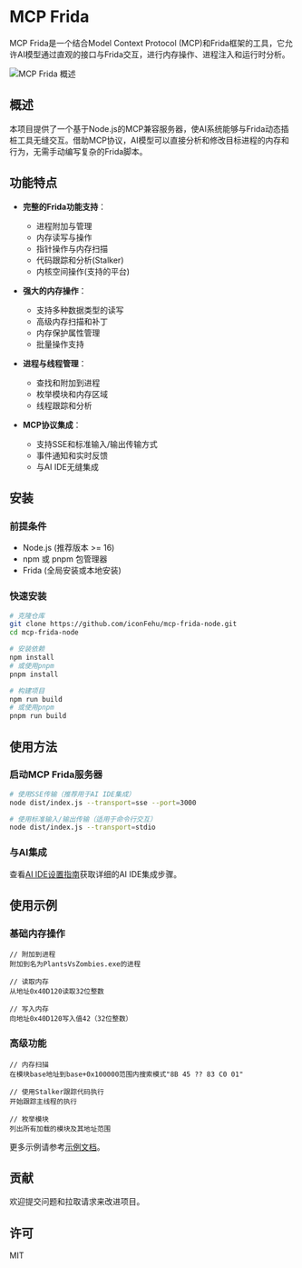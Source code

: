 # MCP Frida

MCP Frida是一个结合Model Context Protocol (MCP)和Frida框架的工具，它允许AI模型通过直观的接口与Frida交互，进行内存操作、进程注入和运行时分析。

![MCP Frida 概述](docs/assets/mcp-frida-overview.png)

## 概述

本项目提供了一个基于Node.js的MCP兼容服务器，使AI系统能够与Frida动态插桩工具无缝交互。借助MCP协议，AI模型可以直接分析和修改目标进程的内存和行为，无需手动编写复杂的Frida脚本。

## 功能特点

- **完整的Frida功能支持**：
  - 进程附加与管理
  - 内存读写与操作
  - 指针操作与内存扫描
  - 代码跟踪和分析(Stalker)
  - 内核空间操作(支持的平台)

- **强大的内存操作**：
  - 支持多种数据类型的读写
  - 高级内存扫描和补丁
  - 内存保护属性管理
  - 批量操作支持

- **进程与线程管理**：
  - 查找和附加到进程
  - 枚举模块和内存区域
  - 线程跟踪和分析

- **MCP协议集成**：
  - 支持SSE和标准输入/输出传输方式
  - 事件通知和实时反馈
  - 与AI IDE无缝集成

## 安装

### 前提条件

- Node.js (推荐版本 >= 16)
- npm 或 pnpm 包管理器
- Frida (全局安装或本地安装)

### 快速安装

```bash
# 克隆仓库
git clone https://github.com/iconFehu/mcp-frida-node.git
cd mcp-frida-node

# 安装依赖
npm install
# 或使用pnpm
pnpm install

# 构建项目
npm run build
# 或使用pnpm
pnpm run build
```

## 使用方法

### 启动MCP Frida服务器

```bash
# 使用SSE传输（推荐用于AI IDE集成）
node dist/index.js --transport=sse --port=3000

# 使用标准输入/输出传输（适用于命令行交互）
node dist/index.js --transport=stdio
```

### 与AI集成

查看[AI IDE设置指南](AI_IDE_SETUP.md)获取详细的AI IDE集成步骤。

## 使用示例

### 基础内存操作

```
// 附加到进程
附加到名为PlantsVsZombies.exe的进程

// 读取内存
从地址0x40D120读取32位整数

// 写入内存
向地址0x40D120写入值42（32位整数）
```

### 高级功能

```
// 内存扫描
在模块base地址到base+0x100000范围内搜索模式"8B 45 ?? 83 C0 01"

// 使用Stalker跟踪代码执行
开始跟踪主线程的执行

// 枚举模块
列出所有加载的模块及其地址范围
```

更多示例请参考[示例文档](EXAMPLES.md)。

## 贡献

欢迎提交问题和拉取请求来改进项目。

## 许可

MIT 